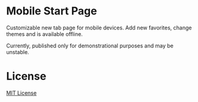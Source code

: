 # Mobile Start Page

Customizable new tab page for mobile devices. Add new favorites, change themes and is available offline.

Currently, published only for demonstrational purposes and may be unstable.

# License

[MIT License](LICENSE.txt)

